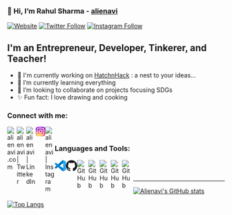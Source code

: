 ### 👋 Hi, I’m Rahul Sharma - [alienavi][github_profile]

[![Website](https://img.shields.io/website?label=alienavi.com&style=for-the-badge&url=https%3A%2F%2Falienavi.com)](https://alienavi.com)
[![Twitter Follow](https://img.shields.io/twitter/follow/alienavi?color=1DA1F2&logo=twitter&style=for-the-badge)](https://twitter.com/intent/follow?original_referer=https%3A%2F%2Fgithub.com%2Falienavi&screen_name=alienavi)
[![Instagram Follow](https://img.shields.io/badge/alienavi-E4405F?style=for-the-badge&logo=instagram&logoColor=white)](https://instagram.com/alienavi)

## I'm an Entrepreneur, Developer, Tinkerer, and Teacher!
- 🏢 I'm currently working on [HatchnHack][work_web] : a nest to your ideas...
- 🌱 I’m currently learning everything
- 💞️ I’m looking to collaborate on projects focusing SDGs
- ✨ Fun fact: I love drawing and cooking

### Connect with me:
[<img align="left" alt="alienavi.com" width="22px" src="https://cdn2.iconfinder.com/data/icons/whcompare-isometric-web-hosting-servers/50/connected-globe-1024.png" />][website]
[<img align="left" alt="alienavi | Twitter" width="22px" src="https://cdn1.iconfinder.com/data/icons/logotypes/32/square-twitter-1024.png" />][twitter]
[<img align="left" alt="alienavi | LinkedIn" width="22px" src="https://cdn2.iconfinder.com/data/icons/social-media-2285/512/1_Linkedin_unofficial_colored_svg-1024.png" />][linkedin]
[<img align="left" alt="alienavi | Instagram" width="22px" src="https://raw.githubusercontent.com/wle8300/instagram-logo/master/logo.svg" />][instagram]
[<img align="left" alt="alienavi | Instagram" width="22px" src="https://cdn4.iconfinder.com/data/icons/social-media-and-logos-11/32/Logo_Gmail_envelope_letter_email-1024.png" />][mail]

<br />

### Languages and Tools:
<img align="left" alt="Visual Studio Code" width="26px" src="https://raw.githubusercontent.com/github/explore/80688e429a7d4ef2fca1e82350fe8e3517d3494d/topics/visual-studio-code/visual-studio-code.png" />
<img align="left" alt="GitHub" width="26px" src="https://raw.githubusercontent.com/github/explore/78df643247d429f6cc873026c0622819ad797942/topics/github/github.png" />
<img align="left" alt="GitHub" width="26px" src="https://cdn4.iconfinder.com/data/icons/logos-brands-in-colors/404/c_logo-1024.png" />
<img align="left" alt="GitHub" width="26px" src="https://cdn.arduino.cc/header-footer/prod/assets/favicon-arduino/favicon.ico" />
<img align="left" alt="GitHub" width="26px" src="https://www.python.org/static/favicon.ico" />
<img align="left" alt="GitHub" width="26px" src="https://www.nginx.com/wp-content/uploads/2019/10/favicon-64x46.ico" />
<img align="left" alt="GitHub" width="26px" src="https://cdn.shopify.com/static/shopify-favicon.png" />

<br />
<br />

--- 

[![Alienavi's GitHub stats](https://github-readme-stats.vercel.app/api?username=alienavi&show_icons=true&hide_border=true&theme=shades-of-purple&count_private=true)](https://github.com/alienavi/github-readme-stats)

[![Top Langs](https://github-readme-stats.vercel.app/api/top-langs/?username=alienavi&show_icons=true&hide_border=true&theme=shades-of-purple)](https://github.com/alienavi/github-readme-stats)

<!---
alienavi/alienavi is a ✨ special ✨ repository because its `README.md` (this file) appears on your GitHub profile.
You can click the Preview link to take a look at your changes.
--->

[github_profile]: https://github.com/alienavi
[work_web]: https://hatchnhack.com
[website]: https://alienavi.com
[twitter]: https://twitter.com/hnhfounder
[linkedin]: https://linkedin.com/in/hnhfounder
[instagram]: https://instagram.com/hnhfounder
[mail]: mailto:rahul@hatchnhack.com
